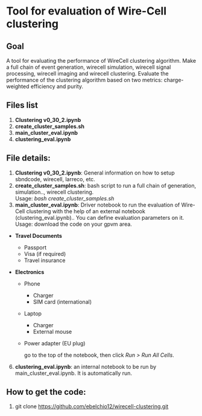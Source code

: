 # Tool for evaluation of Wire-Cell clustering


## Goal

A tool for evaluating the performance of WireCell clustering algorithm. Make a full chain of event generation, wirecell simulation, wirecell signal processing, wirecell imaging and wirecell clustering. Evaluate the performance of the clustering algorithm based on two metrics: charge-weighted efficiency and purity.

## Files list

1)	**Clustering v0_30_2.ipynb**
2)	**create_cluster_samples.sh**
3)	**main_cluster_eval.ipynb**
4)	**clustering_eval.ipynb**

## File details:

1)	**Clustering v0_30_2.ipynb**: General information on how to setup sbndcode, wirecell, larreco, etc.
2)	**create_cluster_samples.sh**: bash script to run a full chain of generation, simulation.., wirecell clustering.<br>
    Usage: *bash create_cluster_samples.sh*
4)	**main_cluster_eval.ipynb**: Driver notebook to run the evaluation of Wire-Cell clustering with the help of an external notebook (clustering_eval.ipynb).. You can define evaluation parameters on it.<br>
    Usage: download the code on your gpvm area.

- **Travel Documents**
  - Passport
  - Visa (if required)
  - Travel insurance

- **Electronics**
  - Phone
    - Charger
    - SIM card (international)
  - Laptop
    - Charger
    - External mouse
  - Power adapter (EU plug)

  	go to the top of the notebook, then click *Run > Run All Cells*.
6)	**clustering_eval.ipynb**: an internal notebook to be run by main_cluster_eval.ipynb. It is automatically run.

## How to get the code:

1)	git clone https://github.com/ebelchio12/wirecell-clustering.git

